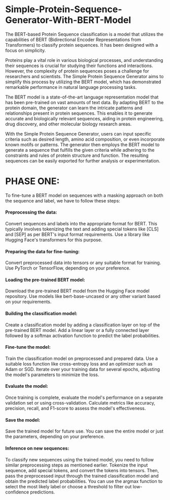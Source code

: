# Simple-Protein-Sequence-Generator-With-BERT-Model
The BERT-based Protein Sequence classification is a model that utilizes the capabilities of BERT (Bidirectional Encoder Representations from Transformers) to classify protein sequences. It has been designed with a focus on simplicity.

Proteins play a vital role in various biological processes, and understanding their sequences is crucial for studying their functions and interactions. However, the complexity of protein sequences poses a challenge for researchers and scientists. The Simple Protein Sequence Generator aims to simplify this process by utilizing the BERT model, which has demonstrated remarkable performance in natural language processing tasks.

The BERT model is a state-of-the-art language representation model that has been pre-trained on vast amounts of text data. By adapting BERT to the protein domain, the generator can learn the intricate patterns and relationships present in protein sequences. This enables it to generate accurate and biologically relevant sequences, aiding in protein engineering, drug discovery, and other molecular biology research areas.

With the Simple Protein Sequence Generator, users can input specific criteria such as desired length, amino acid composition, or even incorporate known motifs or patterns. The generator then employs the BERT model to generate a sequence that fulfills the given criteria while adhering to the constraints and rules of protein structure and function. The resulting sequences can be easily exported for further analysis or experimentation.

# PHASE ONE:
To fine-tune a BERT model on sequences with a masking approach on both the sequence and label, we have to follow these steps:

#### Preprocessing the data: 
Convert  sequences and labels into the appropriate format for BERT. This typically involves tokenizing the text and adding special tokens like [CLS] and [SEP] as per BERT's input format requirements. Use a library like Hugging Face's transformers for this purpose.

#### Preparing the data for fine-tuning: 
Convert  preprocessed data into tensors or any suitable format for training. Use PyTorch or TensorFlow, depending on your preference.

    
#### Loading the pre-trained BERT model: 
Download the pre-trained BERT model from the Hugging Face model repository. Use models like bert-base-uncased or any other variant based on your requirements.

#### Building the classification model:
Create a classification model by adding a classification layer on top of the pre-trained BERT model. Add a linear layer or a fully connected layer followed by a softmax activation function to predict the label probabilities.

#### Fine-tune the model: 
Train the classification model on preprocessed and prepared data. Use a suitable loss function like cross-entropy loss and an optimizer such as Adam or SGD. Iterate over your training data for several epochs, adjusting the model's parameters to minimize the loss.

#### Evaluate the model: 
Once training is complete, evaluate the model's performance on a separate validation set or using cross-validation. Calculate metrics like accuracy, precision, recall, and F1-score to assess the model's effectiveness.

#### Save the model: 
Save the trained model for future use. You can save the entire model or just the parameters, depending on your preference.

#### Inference on new sequences: 
To classify new sequences using the trained model, you need to follow similar preprocessing steps as mentioned earlier. Tokenize the input sequence, add special tokens, and convert the tokens into tensors. Then, pass the preprocessed input through the trained classification model and obtain the predicted label probabilities. You can use the argmax function to select the most likely label or choose a threshold to filter out low-confidence predictions.

